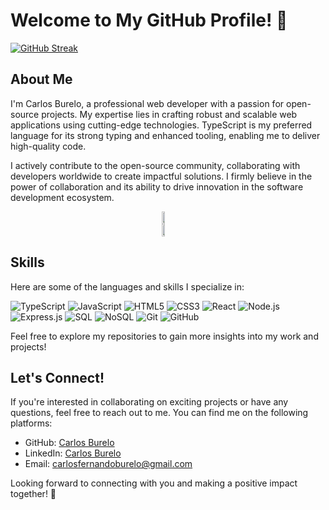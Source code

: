 # Welcome to My GitHub Profile! 👋

[![GitHub Streak](https://github-readme-streak-stats.herokuapp.com?user=carlos-burelo&theme=transparent&hide_border=true&locale=es)](https://git.io/streak-stats)

## About Me

I'm Carlos Burelo, a professional web developer with a passion for open-source projects. My expertise lies in crafting robust and scalable web applications using cutting-edge technologies. TypeScript is my preferred language for its strong typing and enhanced tooling, enabling me to deliver high-quality code.

I actively contribute to the open-source community, collaborating with developers worldwide to create impactful solutions. I firmly believe in the power of collaboration and its ability to drive innovation in the software development ecosystem.

<div style="display:grid;align-items:center;justify-content:center">
  <img style="height:100%;width:49%;max-width: 100%" src="https://github-readme-stats.vercel.app/api?username=carlos-burelo&theme=gotham&count_private=true&show_icons=true&include_all_commits=true"/>
  <img style="height:100%;width:49%;max-width: 100%" src="https://github-readme-stats.vercel.app/api/top-langs/?username=carlos-burelo&layout=compact&theme=gotham&langs_count=8"/>
</div>

## Skills

Here are some of the languages and skills I specialize in:

![TypeScript](https://img.shields.io/badge/TypeScript-007ACC?style=for-the-badge&logo=typescript&logoColor=white)
![JavaScript](https://img.shields.io/badge/JavaScript-F7DF1E?style=for-the-badge&logo=javascript&logoColor=black)
![HTML5](https://img.shields.io/badge/HTML5-E34F26?style=for-the-badge&logo=html5&logoColor=white)
![CSS3](https://img.shields.io/badge/CSS3-1572B6?style=for-the-badge&logo=css3&logoColor=white)
![React](https://img.shields.io/badge/React-61DAFB?style=for-the-badge&logo=react&logoColor=black)
![Node.js](https://img.shields.io/badge/Node.js-339933?style=for-the-badge&logo=node.js&logoColor=white)
![Express.js](https://img.shields.io/badge/Express.js-000000?style=for-the-badge&logo=express&logoColor=white)
![SQL](https://img.shields.io/badge/SQL-4479A1?style=for-the-badge&logo=postgresql&logoColor=white)
![NoSQL](https://img.shields.io/badge/NoSQL-4DB33D?style=for-the-badge&logo=mongodb&logoColor=white)
![Git](https://img.shields.io/badge/Git-F05032?style=for-the-badge&logo=git&logoColor=white)
![GitHub](https://img.shields.io/badge/GitHub-181717?style=for-the-badge&logo=github&logoColor=white)

Feel free to explore my repositories to gain more insights into my work and projects!

## Let's Connect!

If you're interested in collaborating on exciting projects or have any questions, feel free to reach out to me. You can find me on the following platforms:

- GitHub: [Carlos Burelo](https://github.com/carlos-burelo)
- LinkedIn: [Carlos Burelo](https://linkedin.com/in/carlosburelo)
- Email: carlosfernandoburelo@gmail.com

Looking forward to connecting with you and making a positive impact together! 🚀
